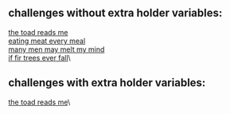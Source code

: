 ## challenges without extra holder variables:
[the toad reads me](http://www.pythontutor.com/javascript.html#code=//%20the%20toad%20reads%20me%0A%0A//%20we%20give%20you%20this%0Alet%20_1%20%3D%20%22%20%22,%20_2%20%3D%20%22%20%22,%20_3%20%3D%20%22%20%22,%20_4%20%3D%20%22%20%22,%20_5%20%3D%20%22%20%22%3B%0A%0A//%20--%20you%20write%20this%20--%0A%0A//%20the%0A_1%20%3D%20%22t%22,%20_2%20%3D%20%22h%22,%20_3%20%3D%20%22e%22%3B%0A//%20toad%0A_2%20%3D%20%22o%22,%20_3%20%3D%20%22a%22,%20_4%20%3D%20%22d%22%3B%0A//%20reads%0A_1%20%3D%20%22r%22,%20_2%20%3D%20%22e%22,%20_5%20%3D%20%22s%22%3B%0A//%20me%0A_1%20%3D%20%22m%22,%20_3%20%3D%20%22%20%22,%20_4%20%3D%20%22%20%22,%20_5%20%3D%20%22%20%22%3B&curInstr=5&mode=display&origin=opt-frontend.js&py=js&rawInputLstJSON=%5B%5D)\
[eating meat every meal](http://www.pythontutor.com/javascript.html#code=//%20eating%20meat%20every%20meal%0A%0A//%20we%20give%20you%20this%0Alet%20_1%20%3D%20'%20',%20_2%20%3D%20'%20',%20_3%20%3D%20'%20',%20_4%20%3D%20'%20',%20_5%20%3D%20'%20',%20_6%3D%20'%20'%3B%0A%0A//%20--%20you%20write%20this%20--%0A%0A//%20eating%0A_1%20%3D%20%22e%22,%20_2%20%3D%20%22a%22,%20_3%20%3D%20%22t%22,%20_4%20%3D%20%22i%22,%20_5%20%3D%20%22n%22,%20_6%20%3D%20%22g%22%3B%0A//%20meat%0A_4%20%3D%20_3,%20_3%20%3D%20_2,%20_2%20%3D%20_1,%20_1%20%3D%20%22m%22,%20_5%20%3D%20%22%20%22,%20_6%20%3D%20%22%20%22%3B%0A//%20every%0A_3%20%3D%20_2,%20_1%20%3D%20_2,%20_2%20%3D%20%22v%22,%20_4%20%3D%20%22r%22,%20_5%20%3D%20%22y%22%3B%0A//%20meal%0A_2%20%3D%20_1,%20_1%20%3D%20%22m%22,%20_3%20%3D%20%22a%22,%20_4%20%3D%20%22l%22,%20_5%20%3D%20%22%20%22%3B&curInstr=5&mode=display&origin=opt-frontend.js&py=js&rawInputLstJSON=%5B%5D)\
[many men may melt my mind](http://www.pythontutor.com/javascript.html#code=//%20many%20men%20may%20melt%20my%20mind%0A%0A//%20we%20give%20you%20this%0Alet%20_1%20%3D%20'%20',%20_2%20%3D%20'%20',%20_3%20%3D%20'%20',%20_4%20%3D%20'%20'%3B%0A%0A//%20--%20you%20write%20this%20--%0A%0A//%20many%0A_1%20%3D%20%22m%22,%20_2%20%3D%20%22a%22,%20_3%20%3D%20%22n%22,%20_4%20%3D%20%22y%22%3B%0A//%20men%0A_2%20%3D%20%22e%22,%20_4%20%3D%20%22%20%22%3B%0A//%20may%0A_2%20%3D%20%22a%22,%20_3%20%3D%20%22y%22%3B%0A//%20melt%0A_2%20%3D%20%22e%22,%20_3%20%3D%20%22l%22,%20_4%20%3D%20%22t%22%3B%0A//%20my%0A_2%20%3D%20%22y%22,%20_3%20%3D%20%22%20%22,%20_4%20%3D%20%22%20%22%3B%0A//%20mind%0A_2%20%3D%20%22i%22,%20_3%20%3D%20%22n%22,%20_4%20%3D%20%22d%22%3B&curInstr=7&mode=display&origin=opt-frontend.js&py=js&rawInputLstJSON=%5B%5D)\
[if fir trees ever fall](http://www.pythontutor.com/javascript.html#code=//%20if%20fir%20trees%20ever%20fall%0A%0A//%20we%20give%20you%20this%0Alet%20_1%20%3D%20'%20',%20_2%20%3D%20'%20',%20_3%20%3D%20'%20',%20_4%20%3D%20'%20',%20_5%20%3D%20'%20'%3B%0A%0A//%20--%20you%20write%20this%20--%0A%0A//%20if%0A_1%20%3D%20%22i%22,%20_2%20%3D%20%22f%22%3B%0A//%20fir%0A_1%20%3D%20_2,%20_2%20%3D%20%22i%22,%20_3%20%3D%20%22r%22%3B%0A//%20trees%0A_2%20%3D%20_3,%20_1%20%3D%20%22t%22,%20_3%20%3D%20%22e%22,%20_4%20%3D%20%22e%22,%20_5%20%3D%20%22s%22%3B%0A//%20ever%0A_4%20%3D%20_2,%20_1%20%3D%20_3,%20_2%20%3D%20%22v%22,%20_5%20%3D%20%22%20%22%3B%0A//%20fall%0A_1%20%3D%20%22f%22,%20_2%20%3D%20%22a%22,%20_3%20%3D%20%22l%22,%20_4%20%3D%20%22l%22%3B&curInstr=6&mode=display&origin=opt-frontend.js&py=js&rawInputLstJSON=%5B%5D)\
## challenges with extra holder variables:
[the toad reads me](http://www.pythontutor.com/javascript.html#code=//%20the%20toad%20reads%20me%0A%0A//%20we%20give%20you%20this%0Alet%20_1%20%3D%20%22%20%22,%20_2%20%3D%20%22%20%22,%20_3%20%3D%20%22%20%22,%20_4%20%3D%20%22%20%22,%20_5%20%3D%20%22%20%22%3B%0Alet%20x%20%3D%20'%20',%20y%20%3D%20'%20'%3B%0A%0A//%20--%20you%20write%20this%20--%0A%0A//%20the%0A_1%20%3D%20%22t%22,%20_2%20%3D%20%22h%22,%20_3%20%3D%20%22e%22%3B%0A//%20toad%0Ax%20%3D%20_3%3B%0A_2%20%3D%20%22o%22,%20_3%20%3D%20%22a%22,%20_4%20%3D%20%22d%22%3B%0A//%20reads%0A_1%20%3D%20%22r%22,%20_2%20%3D%20x,%20_5%20%3D%20%22s%22%3B%0A//%20me%0A_1%20%3D%20%22m%22,%20_3%3D%20%22%20%22,%20_4%20%3D%20%22%20%22,%20_5%20%3D%20%22%20%22%3B&curInstr=7&mode=display&origin=opt-frontend.js&py=js&rawInputLstJSON=%5B%5D)\
